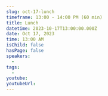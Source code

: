```yaml
---
slug: oct-17-lunch
timeframe: 13:00 - 14:00 PM (60 min)
title: Lunch
datetime: 2023-10-17T13:00:00.000Z
date: Oct 17, 2023
time: 13:00 AM
isChild: false
hasPage: false
speakers:
  -
tags:
  -
youtube:
youtubeUrl:
---
```

